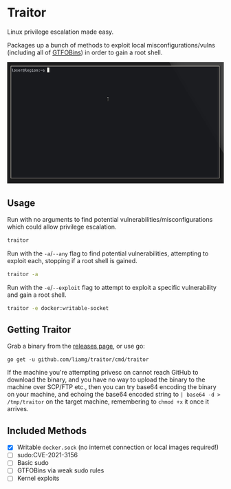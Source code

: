 # Traitor

Linux privilege escalation made easy.

Packages up a bunch of methods to exploit local misconfigurations/vulns (including all of [GTFOBins](https://gtfobins.github.io/)) in order to gain a root shell.

![Demo](demo.gif)

## Usage

Run with no arguments to find potential vulnerabilities/misconfigurations which could allow privilege escalation.

```bash
traitor
```

Run with the `-a`/`--any` flag to find potential vulnerabilities, attempting to exploit each, stopping if a root shell is gained.

```bash
traitor -a
```

Run with the `-e`/`--exploit` flag to attempt to exploit a specific vulnerability and gain a root shell.

```bash
traitor -e docker:writable-socket
```

## Getting Traitor

Grab a binary from the [releases page](https://github.com/liamg/traitor/releases), or use go:

```
go get -u github.com/liamg/traitor/cmd/traitor
```

If the machine you're attempting privesc on cannot reach GitHub to download the binary, and you have no way to upload the binary to the machine over SCP/FTP etc., then you can try base64 encoding the binary on your machine, and echoing the base64 encoded string to `| base64 -d > /tmp/traitor` on the target machine, remembering to `chmod +x` it once it arrives.

## Included Methods

- [x] Writable `docker.sock` (no internet connection or local images required!)
- [ ] sudo:CVE-2021-3156
- [ ] Basic sudo
- [ ] GTFOBins via weak sudo rules
- [ ] Kernel exploits
